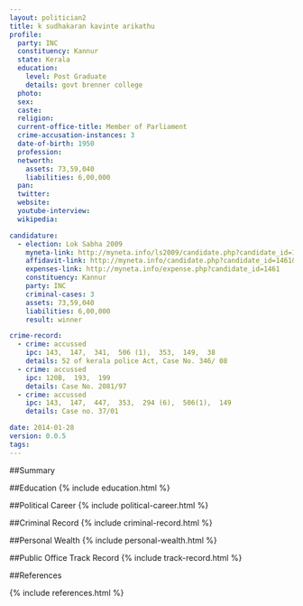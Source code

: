 ```yaml
---
layout: politician2
title: k sudhakaran kavinte arikathu
profile: 
  party: INC
  constituency: Kannur
  state: Kerala
  education: 
    level: Post Graduate
    details: govt brenner college
  photo: 
  sex: 
  caste: 
  religion: 
  current-office-title: Member of Parliament
  crime-accusation-instances: 3
  date-of-birth: 1950
  profession: 
  networth: 
    assets: 73,59,040
    liabilities: 6,00,000
  pan: 
  twitter: 
  website: 
  youtube-interview: 
  wikipedia: 

candidature: 
  - election: Lok Sabha 2009
    myneta-link: http://myneta.info/ls2009/candidate.php?candidate_id=1461
    affidavit-link: http://myneta.info/candidate.php?candidate_id=1461&scan=original
    expenses-link: http://myneta.info/expense.php?candidate_id=1461
    constituency: Kannur 
    party: INC
    criminal-cases: 3
    assets: 73,59,040
    liabilities: 6,00,000
    result: winner 

crime-record: 
  - crime: accussed
    ipc: 143,  147,  341,  506 (1),  353,  149,  38
    details: 52 of kerala police Act, Case No. 346/ 08 
  - crime: accussed
    ipc: 120B,  193,  199
    details: Case No. 2081/97 
  - crime: accussed
    ipc: 143,  147,  447,  353,  294 (6),  506(1),  149
    details: Case no. 37/01 

date: 2014-01-28
version: 0.0.5
tags: 
---
```

##Summary


##Education
{% include education.html %}


##Political Career
{% include political-career.html %}


##Criminal Record
{% include criminal-record.html %}


##Personal Wealth
{% include personal-wealth.html %}


##Public Office Track Record
{% include track-record.html %}


##References


{% include references.html %}